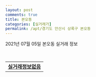 ```yaml
---
layout: post
comments: true
title: 본오동
categories: [실거래가]
permalink: /apt/경기도 안산시 상록구 본오동
---
```


2021년 07월 05일 본오동 실거래 정보

<script type="text/javascript">
  google.charts.load('current', {'packages':['corechart']});
  google.charts.setOnLoadCallback(drawChart);

  function drawChart() {
    var data = google.visualization.arrayToDataTable([['거래일', '매매', '전월세', '전매'], ['20-07', 42, 46, 0], ['20-08', 51, 61, 0], ['20-09', 45, 51, 0], ['20-10', 62, 45, 0], ['20-11', 71, 46, 0], ['20-12', 72, 48, 0], ['21-01', 153, 41, 0], ['21-02', 41, 63, 0], ['21-03', 41, 69, 0], ['21-04', 32, 50, 0], ['21-05', 32, 37, 0], ['21-06', 16, 31, 0]]);

    var options = {
      title: '최근 유형별 거래량 추이',
      legend: { position: 'bottom' }
    };

    var chart = new google.visualization.LineChart(document.getElementById('columnchart_material'));
    chart.draw(data, (options));
  }
</script>

<div id="columnchart_material" style="width: 95%; margin-left: -35px; display: block"></div>
<br>
<table>
  <tr>
    <td colspan="4" style="font-weight: bold;"><a href="https://search.naver.com/search.naver?query=본오동 실거래정보없음">실거래정보없음</a></td>
  </tr>
    
</table>
    